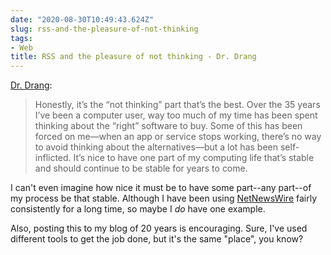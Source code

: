 ```yaml
---
date: "2020-08-30T10:49:43.624Z"
slug: rss-and-the-pleasure-of-not-thinking
tags:
- Web
title: RSS and the pleasure of not thinking - Dr. Drang
---
```


[Dr. Drang](https://leancrew.com/all-this/2020/08/rss-and-the-pleasure-of-not-thinking/):

> Honestly, it’s the “not thinking” part that’s the best. Over the 35 years I’ve been a computer user, way too much of my time has been spent thinking about the “right” software to buy. Some of this has been forced on me—when an app or service stops working, there’s no way to avoid thinking about the alternatives—but a lot has been self-inflicted. It’s nice to have one part of my computing life that’s stable and should continue to be stable for years to come.

I can't even imagine how nice it must be to have some part--any part--of my process be that stable. Although I have been using [NetNewsWire](https://ranchero.com/netnewswire/) fairly consistently for a long time, so maybe I _do_ have one example.

Also, posting this to my blog of 20 years is encouraging. Sure, I've used different tools to get the job done, but it's the same "place", you know?
